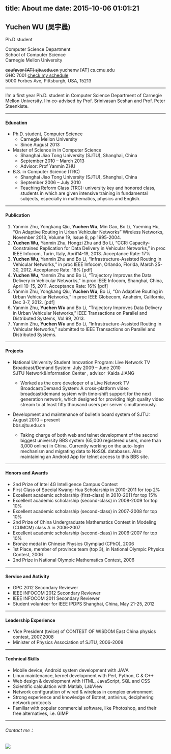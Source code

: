 title: About me
date: 2015-10-06 01:01:21
---
## Yuchen WU (吴宇晨)
Ph.D student  

Computer Science Department  
School of Computer Science  
Carnegie Mellon University

~~eaufavor [AT]  sjtu.edu.cn~~ yuchenw [AT]  cs.cmu.edu  
GHC 7001                   [check my schedule](/My-schedule/index.html)  
5000 Forbes Ave, Pittsburgh, USA, 15213

---
I’m a first year Ph.D. student in Computer Science Department of Carnegie Mellon University. I’m co-advised by Prof. Srinivasan Seshan and Prof. Peter Steenkiste.  

---
#### Education
- Ph.D. student, Computer Science
  - Carnegie Mellon University
  - Since August 2013
- Master of Science in in Computer Science
  - Shanghai Jiao Tong University (SJTU), Shanghai, China
  - September 2010 – March 2013
  - Advisor: Prof Yanmin ZHU
- B.S. in Computer Science (TRC)
  - Shanghai Jiao Tong University (SJTU), Shanghai, China
  - September 2006 – July 2010
  - Teaching Reform Class (TRC): university key and honored class, students in which are given intensive training in fundamental subjects, especially in mathematics, physics and English.
---
#### Publication
1. Yanmin Zhu, Yongkang Qiu, **Yuchen Wu**, Min Gao, Bo Li, Yueming Hu, “On Adaptive Routing in Urban Vehicular Networks” Wireless Networks, November 2013, Volume 19, Issue 8, pp 1995-2004.
2. **Yuchen Wu**, Yanmin Zhu, Hongzi Zhu and Bo Li, “CCR: Capacity-Constrained Replication for Data Delivery in Vehicular Networks,” in proc IEEE Infocom, Turin, Italy, April14-19, 2013. Acceptance Rate: 17%
3. **Yuchen Wu**, Yanmin Zhu and Bo Li, “Infrastructure-Assisted Routing in Vehicular Networks,” in proc IEEE Infocom, Orlando, Florida, March 25-30, 2012.  Acceptance Rate: 18% [pdf]
4. **Yuchen Wu**, Yanmin Zhu and Bo Li,  “Trajectory Improves the Data Delivery in Vehicular Networks,” in proc IEEE Infocom, Shanghai, China, April 10-15, 2011.  Acceptance Rate: 16% [pdf]
5. Yanmin Zhu, Yongkang Qiu, **Yuchen Wu**, Bo Li, “On Adaptive Routing in Urban Vehicular Networks,” in proc IEEE Globecom, Anaheim, California, Dec 3-7, 2012. [pdf]
6. Yanmin Zhu, **Yuchen Wu** and Bo Li, “Trajectory Improves Data Delivery in Urban Vehicular Networks,” IEEE Transactions on Parallel and Distributed Systems, Vol.99, 2013.
7. Yanmin Zhu, **Yuchen Wu** and Bo Li, “Infrastructure-Assisted Routing in Vehicular Networks,” submitted to IEEE Transactions on Parallel and Distributed Systems.
---
#### Projects
- National University Student Innovation Program: Live Network TV Broadcast/Demand System: July 2009 – June 2010  
SJTU Network&Information Center , advisor :Kaida JIANG
  - Worked as the core developer of a Live Network TV Broadcast/Demand System: A cross-platform video broadcast/demand system with time-shift support for the next generation network, which designed for providing high quality video stream to at least fifty thousand users per server simultaneously.

- Development and maintenance of bulletin board system of SJTU: August 2010 – present  
bbs.sjtu.edu.cn
  - Taking charge of both web and telnet development of the second biggest university BBS system (65,000 registered users, more than 3,000 online) in China. Currently working on the auto-login mechanism and migrating data to NoSQL databases. Also maintaining an Android App for telnet access to this BBS site.
---
#### Honors and Awards
- 2nd Prize of Intel 4G Intelligence Campus Contest
- First Class of Special Kwang-Hua Scholarship in 2010-2011 for top 2%
- Excellent academic scholarship (first-class) in 2010-2011 for top 15%
- Excellent academic scholarship (second-class) in 2008-2009 for top 10%
- Excellent academic scholarship (second-class) in 2007-2008 for top 10%
- 2nd Prize of China Undergraduate Mathematics Contest in Modeling (CUMCM) class A in 2006-2007
- Excellent academic scholarship (second-class) in 2006-2007 for top 10%
- Bronze medal in Chinese Physics Olympiad (CPhO), 2006
- 1st Place, member of province team (top 3), in National Olympic Physics Contest, 2006
- 2nd Prize in National Olympic Mathematics Contest, 2006
---
#### Service and Activity
- GPC 2012 Secondary Reviewer
- IEEE INFOCOM 2012 Secondary Reviewer
- IEEE INFOCOM 2011 Secondary Reviewer
- Student volunteer for IEEE IPDPS Shanghai, China, May 21-25, 2012
---
#### Leadership Experience
- Vice President (twice) of CONTEST OF WISDOM East China physics contest, 2007,2008
- Minister of Physics Association of SJTU, 2006-2008
---
#### Technical Skills
- Mobile device, Android system development with JAVA
- Linux maintenance, kernel development with Perl, Python, C & C++
- Web design & development with HTML, JavaScript, SQL and CSS
- Scientific calculation with Matlab, LabView
- Network configuration  of wired & wireless in complex environment
- Strong experience and knowledge of Botnet, antivirus, deciphering network protocols
- Familiar with popular commercial software, like Photoshop, and their free alternatives, i.e. GIMP
---
###### Contact me：
![](/gmail.png)
